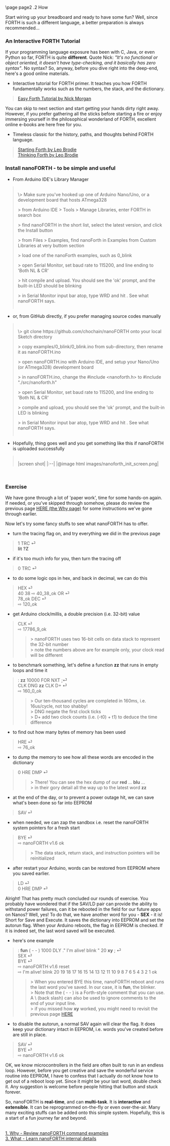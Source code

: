 \page page2 .2 How

Start wiring up your breadboard and ready to have some fun? Well, since FORTH is such a different language, a better preparation is always recommended...

### An Interactive FORTH Tutorial
If your programming language exposure has been with C, Java, or even Python so far, FORTH is quite **different**. Quote Nick: <em>"It's no functional or object oriented, it doesn't have type-checking, and it basically has zero syntax"</em>. No syntax? So, anyway, before you dive right into the deep-end, here's a good online materials.
* Interactive tutorial for FORTH primer. It teaches you how FORTH fundamentally works such as the numbers, the stack, and the dictionary.
> <a href="https://skilldrick.github.io/easyforth/#introduction" target="_blank">Easy Forth Tutorial by Nick Morgan</a>

You can skip to next section and start getting your hands dirty right away. However, if you prefer gathering all the sticks before starting a fire or enjoy immersing yourself in the philosophical wonderland of FORTH, excellent online e-books are here free for you.
* Timeless classic for the history, paths, and thoughts behind FORTH language.
> <a href="http://home.iae.nl/users/mhx/sf.html" target="_blank">Starting Forth by Leo Brodie</a><br/>
> <a href="http://thinking-forth.sourceforge.net" target="_blank">Thinking Forth by Leo Brodie</a>

### Install nanoFORTH - to be simple and useful

* From Arduino IDE's Library Manager
> <br/>
> \> Make sure you've hooked up one of Arduino Nano/Uno, or a development board that hosts ATmega328
>
> \> from Arduino IDE > Tools > Manage Libraries, enter FORTH in search box
>
> \> find nanoFORTH in the short list, select the latest version, and click the Install button
>
> \> from Files > Examples, find nanoForth in Examples from Custom Libraries at very buttom section
>
> \> load one of the nanoForth examples, such as 0_blink
>
> \> open Serial Monitor, set baud rate to 115200, and line ending to 'Both NL & CR'
>
> \> hit compile and upload. You should see the 'ok' prompt, and the built-in LED should be blinking
>
> \> in Serial Monitor input bar atop, type WRD and hit <return>. See what nanoFORTH says.<br/><br/>

* or, from GitHub directly, if you prefer managing source codes manually
> <br/>
> \> git clone https://github.com/chochain/nanoFORTH onto your local Sketch directory
>
> \> copy examples/0_blink/0_blink.ino from sub-directory, then rename it as nanoFORTH.ino<br/>
>
> \> open nanoFORTH.ino with Arduino IDE, and setup your Nano/Uno (or ATmega328) development board
>
> \> in nanoFORTH.ino, change the #include <nanoforth.h> to #include "./src/nanoforth.h"
>
> \> open Serial Monitor, set baud rate to 115200, and line ending to 'Both NL & CR'
>
> \> compile and upload, you should see the 'ok' prompt, and the built-in LED is blinking
>
> \> in Serial Monitor input bar atop, type WRD and hit <return>. See what nanoFORTH says.<br/><br/>

* Hopefully, thing goes well and you get something like this if nanoFORTH is uploaded successfully 
> <br/>
> |screen shot|
> |:--|
> |@image html images/nanoforth_init_screen.png|
<br/>

### Exercise

We have gone through a lot of 'paper work', time for some hands-on again. If needed, or you've skipped through somehow, please do review the previous page <a href="page1.html" target="_blank">HERE (the Why page)</a> for some instructions we've gone through earlier.

Now let's try some fancy stuffs to see what nanoFORTH has to offer.
* turn the tracing flag on, and try everything we did in the previous page
> 1 TRC ⏎<br/>
> **lit** **?Z**

* if it's too much info for you, then turn the tracing off
> 0 TRC ⏎<br/>

* to do some logic ops in hex, and back in decimal, we can do this
> HEX ⏎<br/>
> 40 38
> ⇨ 40_38_ok
> OR ⏎<br/>
> 78_ok
> DEC ⏎<br/>
> ⇨ 120_ok

* get Arduino clock/millis, a double precision (i.e. 32-bit) value
> CLK ⏎<br/>
> ⇨ 17786_9_ok
>> \> nanoFORTH uses two 16-bit cells on data stack to represent the 32-bit number<br/>
>> \> note the numbers above are for example only, your clock read will be different

* to benchmark something, let's define a function **zz** that runs in empty loops and time it
> : **zz** 10000 FOR NXT ;⏎<br/>
> CLK DNG **zz** CLK D+ ⏎<br/>
> ⇨ 160_0_ok
>> \> Our ten-thousand cycles are completed in 160ms, i.e. 16us/cycle, not too shabby!<br/>
>> \> DNG negate the first clock ticks<br/>
>> \> D+ add two clock counts (i.e. (-t0) + t1) to deduce the time difference

* to find out how many bytes of memory has been used
> HRE ⏎<br/>
> ⇨ 76_ok

* to dump the memory to see how all these words are encoded in the dictionary
> 0 HRE DMP ⏎
>> \> There! You can see the hex dump of our **red** ... **blu** ...<br/>
>> \> in their gory detail all the way up to the latest word **zz**

* at the end of the day, or to prevent a power outage hit, we can save what's been done so far into EEPROM
> SAV ⏎

* when needed, we can zap the sandbox i.e. reset the nanoFORTH system pointers for a fresh start
> BYE ⏎<br/>
> ⇨ nanoFORTH v1.6 ok
>> \> The data stack, return stack, and instruction pointers will be reinitialized

* after restart your Arduino, words can be restored from EEPROM where you saved earlier.
> LD ⏎<br/>
> 0 HRE DMP ⏎

Alright! That has pretty much concluded our rounds of exercise. You probably have wondered that if the SAV/LD pair can provide the ability to withstand power failures, can it be rebooted in the field for our future apps on Nanos? Well, yes! To do that, we have another word for you - **SEX** - it is! Short for Save and Execute. It saves the dictionary into EEPROM and set the autorun flag. When your Arduino reboots, the flag in EEPROM is checked. If it is indeed set, the last word saved will be executed.
* here's one example
> : **fun** ( - - ) 1000 DLY ." I'm alive! blink " 20 **xy** ; ⏎<br/>
> SEX ⏎<br/>
> BYE ⏎<br/>
> ⇨ nanoFORTH v1.6 reset<br/>
> ⇨ I'm alive! blink 20 19 18 17 16 15 14 13 12 11 10 9 8 7 6 5 4 3 2 1 ok<br/>
>> \> When you entered BYE this time, nanoFORTH reboot and runs the last word you've saved. In our case, it is **fun**, the blinker.<br/>
>> \> Note that the ( - - ) is a Forth-style comment that you can use. A \\ (back slash) can also be used to ignore comments to the end of your input line.<br/>
>> \> if you missed how **xy** worked, you might need to revisit the previous page <a href="page1.html" target="_blank">HERE</a> 

* to disable the autorun, a normal SAV again will clear the flag. It does keep your dictionary intact in EEPROM, i.e. words you've created before are still in place.
> SAV ⏎<br/>
> BYE ⏎<br/>
> ⇨ nanoFORTH v1.6 ok

OK, we know microcontrollers in the field are often built to run in an endless loop. However, before you get creative and save the wonderful service routine into EEPROM, I have to confess that I actually do not know how to get out of a reboot loop yet. Since it might be your last word, double check it. Any suggestion is welcome before people hitting that button and stuck forever.

So, nanoFORTH is **real-time**, and can **multi-task**. It is **interactive** and **extensible**. It can be reprogrammed on-the-fly or even over-the-air. Many many exciting stuffs can be added onto this simple system. Hopefully, this is a start of a fun journey far and beyond.

<br/>
<a href="page1.html">1. Why - Review nanoFORTH command examples</a><br/>
<a href="page3.html">3. What - Learn nanoFORTH internal details</a>



